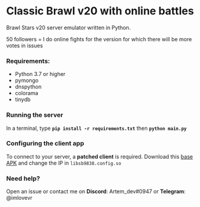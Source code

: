 # Classic Brawl v20 with online battles

Brawl Stars v20 server emulator written in Python.

50 followers = I do online fights for the version for which there will be more votes in issues

### Requirements:
- Python 3.7 or higher
- pymongo
- dnspython
- colorama
- tinydb

### Running the server
In a terminal, type __`pip install -r requirements.txt`__ then __`python main.py`__

### Configuring the client app
To connect to your server, a **patched client** is required. 
Download this [base APK](https://drive.google.com/file/d/1GYtNvucblPgtsHanN8T2eAKXzGQFa5i6/view?usp=drivesdk) and change the IP in `libsb9838.config.so`

### Need help?
Open an issue or contact me on **Discord**: Artem_dev#0947 or **Telegram**: @imlovevr
